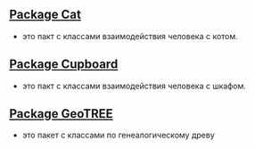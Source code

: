 ##  [Package Cat](https://github.com/SergeiSlobodchikov/GeoWithResearch/tree/HomeWork/src/Cat) 
- это пакт с классами взаимодействия человека с котом.

## [Package Cupboard](https://github.com/SergeiSlobodchikov/GeoWithResearch/tree/HomeWork/src/Cupboard) 
- это пакт с классами взаимодействия человека с шкафом.

##  [Package GeoTREE](https://github.com/SergeiSlobodchikov/GeoWithResearch/tree/HomeWork/src/GeoTREE) 
- это пакет с классами по генеалогическому древу